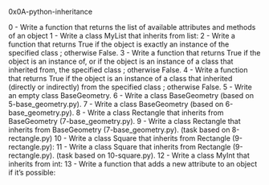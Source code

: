0x0A-python-inheritance

0 - Write a function that returns the list of available attributes and methods of an object
1 - Write a class MyList that inherits from list:
2 - Write a function that returns True if the object is exactly an instance of the specified class ; otherwise False.
3 - Write a function that returns True if the object is an instance of, or if the object is an instance of a class that inherited from, the specified class ; otherwise False.
4 - Write a function that returns True if the object is an instance of a class that inherited (directly or indirectly) from the specified class ; otherwise False.
5 - Write an empty class BaseGeometry.
6 - Write a class BaseGeometry (based on 5-base_geometry.py).
7 - Write a class BaseGeometry (based on 6-base_geometry.py).
8 - Write a class Rectangle that inherits from BaseGeometry (7-base_geometry.py).
9 - Write a class Rectangle that inherits from BaseGeometry (7-base_geometry.py). (task based on 8-rectangle.py)
10 - Write a class Square that inherits from Rectangle (9-rectangle.py):
11 - Write a class Square that inherits from Rectangle (9-rectangle.py). (task based on 10-square.py).
12 - Write a class MyInt that inherits from int:
13 - Write a function that adds a new attribute to an object if it’s possible:
